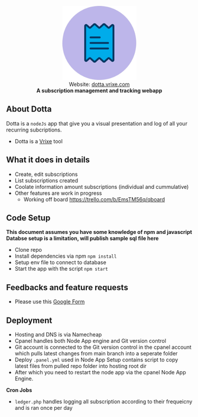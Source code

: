 <p align="center">
<img width="200" src="/public/images/dotta_960.png">
<br>
Website:
<a href="https://dotta.vrixe.com">dotta.vrixe.com</a>
<br>
<b>A subscription management and tracking webapp</b>
</p>

## About Dotta

Dotta is a `nodeJs` app that give you a visual presentation and log of all your recurring subcriptions.

- Dotta is a [Vrixe](https://github.com/chrisenitan/vrixe) tool

## What it does in details

- Create, edit subscriptions
- List subscriptions created
- Coolate information amount subscriptions (individual and cummulative)
- Other features are work in progress
  - Working off board https://trello.com/b/EmsTM56q/qboard

## Code Setup

**This document assumes you have some knowledge of npm and javascript**<br>
**Databse setup is a limitation, will publish sample sql file here**

- Clone repo
- Install dependencies via npm `npm install`
- Setup env file to connect to database
- Start the app with the script `npm start`

## Feedbacks and feature requests
- Please use this <a target="_blank" href="https://forms.gle/nNLY7e6ET1GQBwyN6">Google Form</a>

## Deployment
- Hosting and DNS is via Namecheap 
- Cpanel handles both Node App engine and Git version control
- Git account is connected to the Git version control in the cpanel account which pulls latest changes from main branch into a seperate folder
- Deploy `.panel.yml` used in Node App Setup contains script to copy latest files from pulled repo folder into hosting root dir
- After which you need to restart the node app via the cpanel Node App Engine. 

**Cron Jobs**
-  `ledger.php` handles logging all subscription according to their frequeicny and is ran once per day
